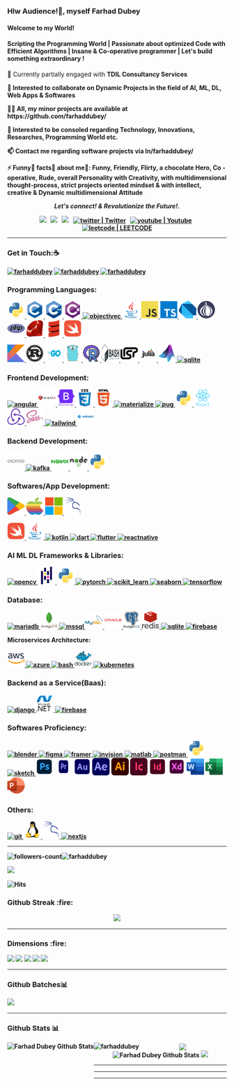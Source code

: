 <!----------------------------------- About Section ------------------------------------>
<h3 align="left">Hlw Audience!👋, myself Farhad Dubey</h3>
<h4 align="left">Welcome to my World!</h4>

<h4 align="left">Scripting the Programming World | Passionate about optimized Code with Efficient Algorithms | Insane & Co-operative programmer | Let's build something extraordinary !</h4>
<p src="https://www.tdilcs.live">🔭 Currently partially engaged with <b>TDIL Consultancy Services<b/></p>

<p>👯 Interested to collaborate on <b>Dynamic Projects in the field of AI, ML, DL, Web Apps & Softwares</b> </p>

<p>👨‍💻 All, my minor projects are available at <b>https://github.com/farhaddubey/</b></p>

<p>💬 Interested to be consoled regarding <b>Technology, Innovations, Researches, Programming World etc.</b> </p>

<p>📫 Contact me regarding software projects via <b>ln/farhaddubey/</b></p>

<p>⚡ Funny👻 facts👻 about me👻: Funny, Friendly, Flirty, a chocolate Hero, Co - operative, Rude, overall Personality with Creativity, with multidimensional thought-process, strict projects oriented mindset & <b>with intellect, creative & Dynamic multidimensional Attitude</b></p>



<p align="center">
  <b><i>Let's connect! & Revolutionize the Future!.</i></b>

<p align="center">
<a href="https://www.linkedin.com/in/farhaddubey//"><img height="30" src="https://img.shields.io/badge/linkedin-blue.svg?&style=for-the-badge&logo=linkedin&logoColor=white"></a>&nbsp;&nbsp;
<a href="mailto:farhaddubey003@gmail.com"><img height="30" src="https://img.shields.io/badge/gmail-c14438?&style=for-the-badge&logo=gmail&logoColor=white"></a>&nbsp;&nbsp;
<a href="https://t.me/farhaddubey"><img height="30" src="https://img.shields.io/badge/telegram-blue?&style=for-the-badge&logo=telegram&logoColor=white" /></a>&nbsp;&nbsp;
<a href="https://twitter.com/_farhaddubey" target="_blank"><img alt="twitter | Twitter" height="30px" src="https://img.shields.io/badge/Twitter-1DA1F2?style=for-the-badge&logo=twitter&logoColor=white" /></a>&nbsp;&nbsp;
 <a href="https://www.youtube.com/channel/UCZ3bjqNdZsrRacRzSMbzpuQ" target="_blank"><img alt="youtube | Youtube" height="30px" src="https://img.shields.io/badge/YouTube-FF0000?style=for-the-badge&logo=youtube&logoColor=white" /></a>&nbsp;&nbsp;
 <a href="https://leetcode.com/farhaddubey/" target="_blank"><img alt="leetcode | LEETCODE" height="30px" 
src="https://img.shields.io/badge/-LeetCode-FFA116?style=for-the-badge&logo=LeetCode&logoColor=black" /></a>
</p>
</p>

---



<h3 align="left">Get in Touch:☕</h3>
<p align="left">
<a href="https://linkedin.com/in/farhaddubey" target="blank"><img align="center" src="https://raw.githubusercontent.com/rahuldkjain/github-profile-readme-generator/master/src/images/icons/Social/linked-in-alt.svg" alt="farhaddubey" height="30" width="40" /></a>
<a href="https://www.youtube.com/c/farhaddubey" target="blank"><img align="center" src="https://raw.githubusercontent.com/rahuldkjain/github-profile-readme-generator/master/src/images/icons/Social/youtube.svg" alt="farhaddubey" width="40" height="40" padding="20"/></a>
<a href="https://www.leetcode.com/farhaddubey" target="blank"><img align="center" src="https://raw.githubusercontent.com/rahuldkjain/github-profile-readme-generator/master/src/images/icons/Social/leet-code.svg" alt="farhaddubey" width="40" height="40" padding="20"/></a>

</p>
 

     




<h3 align="left">Programming Languages:</h3>
<p align="left"> 
<a href="https://www.python.org" target="_blank" rel="noreferrer"> <img src="https://raw.githubusercontent.com/devicons/devicon/master/icons/python/python-original.svg" alt="python" width="40" height="40"/> </a> 
<a href="https://www.cprogramming.com/" target="_blank" rel="noreferrer"> <img src="https://raw.githubusercontent.com/devicons/devicon/master/icons/c/c-original.svg" alt="c" width="40" height="40"/> </a> 
<a href="https://www.w3schools.com/cpp/" target="_blank" rel="noreferrer"> <img src="https://raw.githubusercontent.com/devicons/devicon/master/icons/cplusplus/cplusplus-original.svg" alt="cplusplus" width="40" height="40"/> </a> 
<a href="https://www.w3schools.com/cs/" target="_blank" rel="noreferrer"> <img src="https://raw.githubusercontent.com/devicons/devicon/master/icons/csharp/csharp-original.svg" alt="csharp" width="40" height="40"/> </a> 
 <a href="https://developer.apple.com/library/archive/documentation/Cocoa/Conceptual/ProgrammingWithObjectiveC/Introduction/Introduction.html" target="_blank" rel="noreferrer"> <img src="https://www.vectorlogo.zone/logos/apple_objectivec/apple_objectivec-icon.svg" alt="objectivec" width="40" height="40"/> </a> 
<a href="https://www.java.com" target="_blank" rel="noreferrer"> <img src="https://raw.githubusercontent.com/devicons/devicon/master/icons/java/java-original.svg" alt="java" width="40" height="40"/> </a> 
<a href="https://developer.mozilla.org/en-US/docs/Web/JavaScript" target="_blank" rel="noreferrer"> <img src="https://raw.githubusercontent.com/devicons/devicon/master/icons/javascript/javascript-original.svg" alt="javascript" width="40" height="40"/> </a>
 <a href="https://www.typescriptlang.org/" target="_blank" rel="noreferrer"> <img src="https://raw.githubusercontent.com/devicons/devicon/master/icons/typescript/typescript-original.svg" alt="typescript" width="40" height="40"/> </a>
      <a href="https://www.typescriptlang.org/" target="_blank" rel="noreferrer"> <img src="./dart.svg" alt="Dart" width="40" height="40"/> </a> 
<a href="https://www.perl.org/" target="_blank" rel="noreferrer"> <img src="./perl.svg" alt="perl" width="40" height="40"/> </a> 
<a href="https://www.php.net" target="_blank" rel="noreferrer"> <img src="https://raw.githubusercontent.com/devicons/devicon/master/icons/php/php-original.svg" alt="php" width="40" height="40"/> </a> 
<a href="https://www.ruby-lang.org/en/" target="_blank" rel="noreferrer"> <img src="https://raw.githubusercontent.com/devicons/devicon/master/icons/ruby/ruby-original.svg" alt="ruby" width="40" height="40"/> </a>
<a href="https://www.scala-lang.org" target="_blank" rel="noreferrer"> <img src="https://raw.githubusercontent.com/devicons/devicon/master/icons/scala/scala-original.svg" alt="scala" width="40" height="40"/> </a> 
<a href="https://developer.apple.com/swift/" target="_blank" rel="noreferrer"> <img src="https://raw.githubusercontent.com/devicons/devicon/master/icons/swift/swift-original.svg" alt="swift" width="40" height="40"/> </a>
  </p>
  <a href="https://www.typescriptlang.org/" target="_blank" rel="noreferrer"> <img src="./kotlin.svg" alt="kotlin" width="40" height="40"/> </a> 
 <a href="https://www.rust-lang.org" target="_blank" rel="noreferrer"> <img src="./rust.svg" alt="rust" width="40" height="40"/> </a> 
  <a href="https://www.typescriptlang.org/" target="_blank" rel="noreferrer"> <img src="./go.png" alt="Go" width="40" height="40"/> </a> 
  <a href="https://golang.org" target="_blank" rel="noreferrer"> <img src="https://raw.githubusercontent.com/devicons/devicon/master/icons/go/go-original.svg" alt="go" width="40" height="40"/> </a> 
   <a href="https://www.typescriptlang.org/" target="_blank" rel="noreferrer"> <img src="./r.png" alt="R" width="40" height="40"/> </a> 
 <a href="https://www.typescriptlang.org/" target="_blank" rel="noreferrer"> <img src="./bash.svg" alt="Bash" width="40" height="40"/> </a>
<a href="https://www.typescriptlang.org/" target="_blank" rel="noreferrer"> <img src="./lisp.svg" alt="Lisp" width="40" height="40"/> </a>
<a href="https://www.typescriptlang.org/" target="_blank" rel="noreferrer"> <img src="./julia.svg" alt="Julia" width="40" height="40"/> </a>
      <a href="https://www.typescriptlang.org/" target="_blank" rel="noreferrer"> <img src="./MATLAB.png" alt="MATLAB" width="40" height="40"/> </a> 
<a href="https://www.typescriptlang.org/" target="_blank" rel="noreferrer"> 
 <a href="https://www.sqlite.org/" target="_blank" rel="noreferrer"> <img src="https://www.vectorlogo.zone/logos/sqlite/sqlite-icon.svg" alt="sqlite" width="40" height="40"/> </a>     
</p>
<h3 align="left">Frontend Development:</h3>
<p align="left"> 
<a href="https://angular.io" target="_blank" rel="noreferrer"> <img src="https://angular.io/assets/images/logos/angular/angular.svg" alt="angular" width="40" height="40"/> </a> 
<a href="https://angular.io" target="_blank" rel="noreferrer"> <img src="https://raw.githubusercontent.com/devicons/devicon/master/icons/angularjs/angularjs-original-wordmark.svg" alt="angularjs" width="40" height="40"/> </a> 
<a href="https://getbootstrap.com" target="_blank" rel="noreferrer"> <img src="https://raw.githubusercontent.com/devicons/devicon/master/icons/bootstrap/bootstrap-plain-wordmark.svg" alt="bootstrap" width="40" height="40"/> </a> 
<a href="https://www.w3schools.com/css/" target="_blank" rel="noreferrer"> <img src="https://raw.githubusercontent.com/devicons/devicon/master/icons/css3/css3-original-wordmark.svg" alt="css3" width="40" height="40"/> </a> 
<a href="https://www.w3.org/html/" target="_blank" rel="noreferrer"> <img src="https://raw.githubusercontent.com/devicons/devicon/master/icons/html5/html5-original-wordmark.svg" alt="html5" width="40" height="40"/> </a> 
<a href="https://materializecss.com/" target="_blank" rel="noreferrer"> <img src="https://raw.githubusercontent.com/prplx/svg-logos/5585531d45d294869c4eaab4d7cf2e9c167710a9/svg/materialize.svg" alt="materialize" width="40" height="40"/> </a> 
<a href="https://pugjs.org" target="_blank" rel="noreferrer"> <img src="https://cdn.worldvectorlogo.com/logos/pug.svg" alt="pug" width="40" height="40"/> </a> 
<a href="https://www.python.org" target="_blank" rel="noreferrer"> <img src="https://raw.githubusercontent.com/devicons/devicon/master/icons/python/python-original.svg" alt="python" width="40" height="40"/> </a> 
<a href="https://reactjs.org/" target="_blank" rel="noreferrer"> <img src="https://raw.githubusercontent.com/devicons/devicon/master/icons/react/react-original-wordmark.svg" alt="react" width="40" height="40"/> </a> 
<a href="https://redux.js.org" target="_blank" rel="noreferrer"> <img src="https://raw.githubusercontent.com/devicons/devicon/master/icons/redux/redux-original.svg" alt="redux" width="40" height="40"/> </a> 
<a href="https://sass-lang.com" target="_blank" rel="noreferrer"> <img src="https://raw.githubusercontent.com/devicons/devicon/master/icons/sass/sass-original.svg" alt="sass" width="40" height="40"/> </a> 
<a href="https://tailwindcss.com/" target="_blank" rel="noreferrer"> <img src="https://www.vectorlogo.zone/logos/tailwindcss/tailwindcss-icon.svg" alt="tailwind" width="40" height="40"/> </a> 
<a href="https://webpack.js.org" target="_blank" rel="noreferrer"> <img src="https://raw.githubusercontent.com/devicons/devicon/d00d0969292a6569d45b06d3f350f463a0107b0d/icons/webpack/webpack-original-wordmark.svg" alt="webpack" width="40" height="40"/> </a> </p>
<h3 align="left">Backend Development:</h3>
<p align="left"> 
<a href="https://expressjs.com" target="_blank" rel="noreferrer"> <img src="https://raw.githubusercontent.com/devicons/devicon/master/icons/express/express-original-wordmark.svg" alt="express" width="40" height="40"/> </a> 
<a href="https://kafka.apache.org/" target="_blank" rel="noreferrer"> <img src="https://www.vectorlogo.zone/logos/apache_kafka/apache_kafka-icon.svg" alt="kafka" width="40" height="40"/> </a> 
<a href="https://www.nginx.com" target="_blank" rel="noreferrer"> <img src="https://raw.githubusercontent.com/devicons/devicon/master/icons/nginx/nginx-original.svg" alt="nginx" width="40" height="40"/> </a> 
<a href="https://nodejs.org" target="_blank" rel="noreferrer"> <img src="https://raw.githubusercontent.com/devicons/devicon/master/icons/nodejs/nodejs-original-wordmark.svg" alt="nodejs" width="40" height="40"/> </a> 
<a href="https://www.python.org" target="_blank" rel="noreferrer"> <img src="https://raw.githubusercontent.com/devicons/devicon/master/icons/python/python-original.svg" alt="python" width="40" height="40"/> </a> </p>
<h3 align="left">Softwares/App Development:</h3>
<p align="left"> 
 <a href="https://developer.android.com" target="_blank" rel="noreferrer"> <img src="./google-play-store-icon.svg" alt="android" width="40" height="40"/> </a>  
 <a href="https://developer.android.com" target="_blank" rel="noreferrer"> <img src="./apple-color.png" alt="android" width="40" height="40"/> </a> 
 <a href="https://developer.android.com" target="_blank" rel="noreferrer"> <img src="./microsoft-icon.svg" alt="android" width="40" height="40"/> </a>  
 <a href="https://developer.android.com" target="_blank" rel="noreferrer"> <img src="./kali.svg" alt="android" width="40" height="40"/> </a> 

<a href="https://developer.apple.com/swift/" target="_blank" rel="noreferrer"> <img src="https://raw.githubusercontent.com/devicons/devicon/master/icons/swift/swift-original.svg" alt="swift" width="40" height="40"/> </a>
 <a href="https://www.java.com" target="_blank" rel="noreferrer"> <img src="https://raw.githubusercontent.com/devicons/devicon/master/icons/java/java-original.svg" alt="java" width="40" height="40"/> </a> 
<a href="https://kotlinlang.org" target="_blank" rel="noreferrer"> <img src="https://www.vectorlogo.zone/logos/kotlinlang/kotlinlang-icon.svg" alt="kotlin" width="40" height="40"/> </a> 
<a href="https://dart.dev" target="_blank" rel="noreferrer"> <img src="https://www.vectorlogo.zone/logos/dartlang/dartlang-icon.svg" alt="dart" width="40" height="40"/> </a> 
<a href="https://flutter.dev" target="_blank" rel="noreferrer"> <img src="https://www.vectorlogo.zone/logos/flutterio/flutterio-icon.svg" alt="flutter" width="40" height="40"/> </a>
<a href="https://reactnative.dev/" target="_blank" rel="noreferrer"> <img src="https://reactnative.dev/img/header_logo.svg" alt="reactnative" width="40" height="40"/> </a> </p>
<h3 align="left">AI ML DL Frameworks & Libraries:</h3>
<p align="left"> <a href="https://opencv.org/" target="_blank" rel="noreferrer"> <img src="https://www.vectorlogo.zone/logos/opencv/opencv-icon.svg" alt="opencv" width="40" height="40"/> </a> <a href="https://pandas.pydata.org/" target="_blank" rel="noreferrer"> <img src="https://raw.githubusercontent.com/devicons/devicon/2ae2a900d2f041da66e950e4d48052658d850630/icons/pandas/pandas-original.svg" alt="pandas" width="40" height="40"/> </a> <a href="https://www.python.org" target="_blank" rel="noreferrer"> <img src="https://raw.githubusercontent.com/devicons/devicon/master/icons/python/python-original.svg" alt="python" width="40" height="40"/> </a> <a href="https://pytorch.org/" target="_blank" rel="noreferrer"> <img src="https://www.vectorlogo.zone/logos/pytorch/pytorch-icon.svg" alt="pytorch" width="40" height="40"/> </a> <a href="https://scikit-learn.org/" target="_blank" rel="noreferrer"> <img src="https://upload.wikimedia.org/wikipedia/commons/0/05/Scikit_learn_logo_small.svg" alt="scikit_learn" width="40" height="40"/> </a> <a href="https://seaborn.pydata.org/" target="_blank" rel="noreferrer"> <img src="https://seaborn.pydata.org/_images/logo-mark-lightbg.svg" alt="seaborn" width="40" height="40"/> </a> <a href="https://www.tensorflow.org" target="_blank" rel="noreferrer"> <img src="https://www.vectorlogo.zone/logos/tensorflow/tensorflow-icon.svg" alt="tensorflow" width="40" height="40"/> </a> </p>
<h3 align="left">Database:</h3>
<p align="left"> <a href="https://mariadb.org/" target="_blank" rel="noreferrer"> <img src="https://www.vectorlogo.zone/logos/mariadb/mariadb-icon.svg" alt="mariadb" width="40" height="40"/> </a> <a href="https://www.mongodb.com/" target="_blank" rel="noreferrer"> <img src="https://raw.githubusercontent.com/devicons/devicon/master/icons/mongodb/mongodb-original-wordmark.svg" alt="mongodb" width="40" height="40"/> </a> <a href="https://www.microsoft.com/en-us/sql-server" target="_blank" rel="noreferrer"> <img src="https://www.svgrepo.com/show/303229/microsoft-sql-server-logo.svg" alt="mssql" width="40" height="40"/> </a> <a href="https://www.mysql.com/" target="_blank" rel="noreferrer"> <img src="https://raw.githubusercontent.com/devicons/devicon/master/icons/mysql/mysql-original-wordmark.svg" alt="mysql" width="40" height="40"/> </a> <a href="https://www.oracle.com/" target="_blank" rel="noreferrer"> <img src="https://raw.githubusercontent.com/devicons/devicon/master/icons/oracle/oracle-original.svg" alt="oracle" width="40" height="40"/> </a> <a href="https://www.postgresql.org" target="_blank" rel="noreferrer"> <img src="https://raw.githubusercontent.com/devicons/devicon/master/icons/postgresql/postgresql-original-wordmark.svg" alt="postgresql" width="40" height="40"/> </a>
 <a href="https://redis.io" target="_blank" rel="noreferrer"> <img src="https://raw.githubusercontent.com/devicons/devicon/master/icons/redis/redis-original-wordmark.svg" alt="redis" width="40" height="40"/> </a> <a href="https://www.sqlite.org/" target="_blank" rel="noreferrer"> <img src="https://www.vectorlogo.zone/logos/sqlite/sqlite-icon.svg" alt="sqlite" width="40" height="40"/> </a>
 <a href="https://firebase.google.com/" target="_blank" rel="noreferrer"> <img src="https://www.vectorlogo.zone/logos/firebase/firebase-icon.svg" alt="firebase" width="40" height="40"/> </a>
</p
<h3 align="left">Microservices Architecture:</h3>
<p align="left"> <a href="https://aws.amazon.com" target="_blank" rel="noreferrer"> <img src="https://raw.githubusercontent.com/devicons/devicon/master/icons/amazonwebservices/amazonwebservices-original-wordmark.svg" alt="aws" width="40" height="40"/> </a> <a href="https://azure.microsoft.com/en-in/" target="_blank" rel="noreferrer"> <img src="https://www.vectorlogo.zone/logos/microsoft_azure/microsoft_azure-icon.svg" alt="azure" width="40" height="40"/> </a> <a href="https://www.gnu.org/software/bash/" target="_blank" rel="noreferrer"> <img src="https://www.vectorlogo.zone/logos/gnu_bash/gnu_bash-icon.svg" alt="bash" width="40" height="40"/> </a> <a href="https://www.docker.com/" target="_blank" rel="noreferrer"> <img src="https://raw.githubusercontent.com/devicons/devicon/master/icons/docker/docker-original-wordmark.svg" alt="docker" width="40" height="40"/> </a> <a href="https://kubernetes.io" target="_blank" rel="noreferrer"> <img src="https://www.vectorlogo.zone/logos/kubernetes/kubernetes-icon.svg" alt="kubernetes" width="40" height="40"/> </a> </p>
<h3 align="left">Backend as a Service(Baas):</h3>
<p align="left"> <a href="https://www.djangoproject.com/" target="_blank" rel="noreferrer"> <img src="https://cdn.worldvectorlogo.com/logos/django.svg" alt="django" width="40" height="40"/> </a> <a href="https://dotnet.microsoft.com/" target="_blank" rel="noreferrer"> <img src="https://raw.githubusercontent.com/devicons/devicon/master/icons/dot-net/dot-net-original-wordmark.svg" alt="dotnet" width="40" height="40"/> </a>
 <a href="https://firebase.google.com/" target="_blank" rel="noreferrer"> <img src="https://www.vectorlogo.zone/logos/firebase/firebase-icon.svg" alt="firebase" width="40" height="40"/> </a>
</p>

<h3 align="left">Softwares Proficiency:</h3>
<p align="left"> <a href="https://www.blender.org/" target="_blank" rel="noreferrer"> <img src="https://download.blender.org/branding/community/blender_community_badge_white.svg" alt="blender" width="40" height="40"/> </a> <a href="https://www.figma.com/" target="_blank" rel="noreferrer"> <img src="https://www.vectorlogo.zone/logos/figma/figma-icon.svg" alt="figma" width="40" height="40"/> </a> <a href="https://www.framer.com/" target="_blank" rel="noreferrer"> <img src="https://www.vectorlogo.zone/logos/framer/framer-icon.svg" alt="framer" width="40" height="40"/> </a>
 <a href="https://www.invisionapp.com/" target="_blank" rel="noreferrer"> <img src="https://www.vectorlogo.zone/logos/invisionapp/invisionapp-icon.svg" alt="invision" width="40" height="40"/> </a> <a href="https://www.mathworks.com/" target="_blank" rel="noreferrer"> <img src="https://upload.wikimedia.org/wikipedia/commons/2/21/Matlab_Logo.png" alt="matlab" width="40" height="40"/> </a> </a> <a href="https://postman.com" target="_blank" rel="noreferrer"> <img src="https://www.vectorlogo.zone/logos/getpostman/getpostman-icon.svg" alt="postman" width="40" height="40"/> </a> <a href="https://www.python.org" target="_blank" rel="noreferrer"> <img src="https://raw.githubusercontent.com/devicons/devicon/master/icons/python/python-original.svg" alt="python" width="40" height="40"/> </a> <a href="https://www.sketch.com/" target="_blank" rel="noreferrer"> <img src="https://www.vectorlogo.zone/logos/sketchapp/sketchapp-icon.svg" alt="sketch" width="40" height="40"/> </a>
 <img src="./photoshop.svg" alt="xd" width="40" height="40"/> 
<img src="./prem.svg" alt="xd" width="40" height="40"/> 
 <img src="./audition.svg" alt="xd" width="40" height="40"/>
 <img src="./ae.svg" alt="ae" width="40" height="40"/>
<img src="./ils.svg" alt="xd" width="40" height="40"/> 
 <img src="./incopy.svg" alt="xd" width="40" height="40"/> 
   <img src="./indesign.svg" alt="xd" width="40" height="40"/>
<img src="./xd.svg" alt="xd" width="40" height="40"/> </a>
<img src="./microsoft-word-icon.svg" alt="xd" width="40" height="40"/> </a>
<img src="./microsoft-excel-icon.svg" alt="xd" width="40" height="40"/> </a>
<img src="./microsoft-powerpoint-icon.svg" alt="xd" width="40" height="40"/> </a> </p>
<h3 align="left">Others:</h3>
<p align="left">
 <a href="https://git-scm.com/" target="_blank" rel="noreferrer"> <img src="https://www.vectorlogo.zone/logos/git-scm/git-scm-icon.svg" alt="git" width="40" height="40"/> </a>
 <a href="https://www.linux.org/" target="_blank" rel="noreferrer"> <img src="https://raw.githubusercontent.com/devicons/devicon/master/icons/linux/linux-original.svg" alt="linux" width="40" height="40"/> </a>
 <a href="https://git-scm.com/" target="_blank" rel="noreferrer"> <img src="./kali.svg" alt="git" width="40" height="40"/> </a>
 <a href="https://nextjs.org/" target="_blank" rel="noreferrer"> <img src="https://cdn.worldvectorlogo.com/logos/nextjs-2.svg" alt="nextjs" width="40" height="40"/> </a></p>
 
---

   <p align="left"> <a href="https://github.com/farhaddubey?tab=followers">
     <img align="left" src="https://img.shields.io/github/followers/farhaddubey?label=Followers&style=social" alt="followers-count">
  </a></p>  
<p align="left"> <img src="https://komarev.com/ghpvc/?username=farhaddubey&label=Profile%20views&color=0e75b6&style=flat" alt="farhaddubey" /> </p>
<p align="left">
  <a href="https://github.com/farhaddubey">
    <img src="https://badges.pufler.dev/commits/monthly/farhaddubey?color=blue" />
    </a></p>

![Hits](https://hits.seeyoufarm.com/api/count/incr/badge.svg?url=https%3A%2F%2Fgithub.com%2F{farhaddubey}1212%2Fhit-counter)

<h3>Github Streak :fire:</h3>
<p align="center">
  <a href="https://git.io/streak-stats">
    <img src="https://github-readme-streak-stats.herokuapp.com/?user=farhaddubey&theme=midnight_purple"></img>
  </a>
</p>

---
<h3>Dimensions :fire:</h3>

![](https://github-profile-summary-cards.vercel.app/api/cards/profile-details?username=farhaddubey&theme=algolia)
![](https://github-profile-summary-cards.vercel.app/api/cards/repos-per-language?username=farhaddubey&theme=algolia)
![](https://github-profile-summary-cards.vercel.app/api/cards/most-commit-language?username=farhaddubey&theme=algolia)
![](https://github-profile-summary-cards.vercel.app/api/cards/stats?username=farhaddubey&theme=algolia)
![](https://github-profile-summary-cards.vercel.app/api/cards/productive-time?username=farhaddubey&theme=algolia)


---
<h3>Github Batches📊</h3>
<p align=left>
  <img src="https://github-profile-trophy.vercel.app/?username=farhaddubey&theme=onedark&rank=SECRET,SSS,SS,S,AAA,AA,A,B" />
</p>

---

<h3>Github Stats 📊</h3>
  <div align="center"> 
 
 <img align="left" height="150em" alt = "Farhad Dubey Github Stats" src="https://github-readme-stats.vercel.app/api?username=farhaddubey&show_icons=true&theme=algolia&include_all_commits=true&count_private=true"/>
  <img align="center" height="150em" src="https://github-readme-stats.vercel.app/api/top-langs/?username=farhaddubey&layout=compact&langs_count=7&theme=algolia"/>
  <picture>
<source
    srcset="https://github-readme-stats.vercel.app/api?username=farhaddubey&show_icons=true&theme=dark"
    media="(prefers-color-scheme: dark)"
  />
<img align="left" src="https://github-readme-stats.vercel.app/api/top-langs?username=farhaddubey&show_icons=true&locale=en&layout=compact" alt="farhaddubey" media="(prefers-color-scheme: light), (prefers-color-scheme: no-preference)"/>
 <div align="center"> 
 <img height="150em" alt = "Farhad Dubey Github Stats" src="https://github-readme-stats.vercel.app/api?username=farhaddubey&show_icons=true&theme=algolia&include_all_commits=true&count_private=true"/>
  <img height="150em" src="https://github-readme-stats.vercel.app/api/top-langs/?username=farhaddubey&layout=compact&langs_count=7&theme=algolia"/>
</div>
</picture>

---


---

---

</div>





